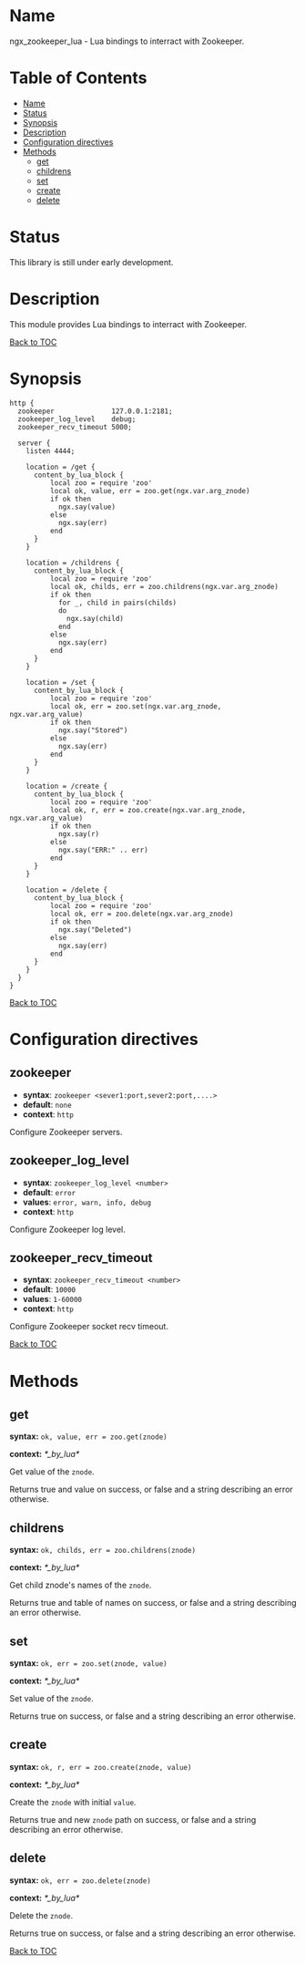 Name
====

ngx_zookeeper_lua - Lua bindings to interract with Zookeeper.

Table of Contents
=================

* [Name](#name)
* [Status](#status)
* [Synopsis](#synopsis)
* [Description](#description)
* [Configuration directives](#configuration-directives)
* [Methods](#methods)
  * [get](#get)
  * [childrens](#childrens)
  * [set](#set)
  * [create](#create)
  * [delete](#delete)

Status
======

This library is still under early development.

Description
===========

This module provides Lua bindings to interract with Zookeeper.

[Back to TOC](#table-of-contents)

Synopsis
========

```nginx
http {
  zookeeper              127.0.0.1:2181;
  zookeeper_log_level    debug;
  zookeeper_recv_timeout 5000;

  server {
    listen 4444;

    location = /get {
      content_by_lua_block {
          local zoo = require 'zoo'
          local ok, value, err = zoo.get(ngx.var.arg_znode)
          if ok then
            ngx.say(value)
          else
            ngx.say(err)
          end
      }
    }

    location = /childrens {
      content_by_lua_block {
          local zoo = require 'zoo'
          local ok, childs, err = zoo.childrens(ngx.var.arg_znode)
          if ok then
            for _, child in pairs(childs)
            do
              ngx.say(child)
            end
          else
            ngx.say(err)
          end
      }
    }

    location = /set {
      content_by_lua_block {
          local zoo = require 'zoo'
          local ok, err = zoo.set(ngx.var.arg_znode, ngx.var.arg_value)
          if ok then
            ngx.say("Stored")
          else
            ngx.say(err)
          end
      }
    }

    location = /create {
      content_by_lua_block {
          local zoo = require 'zoo'
          local ok, r, err = zoo.create(ngx.var.arg_znode, ngx.var.arg_value)
          if ok then
            ngx.say(r)
          else
            ngx.say("ERR:" .. err)
          end
      }
    }

    location = /delete {
      content_by_lua_block {
          local zoo = require 'zoo'
          local ok, err = zoo.delete(ngx.var.arg_znode)
          if ok then
            ngx.say("Deleted")
          else
            ngx.say(err)
          end
      }
    }
  }
}
```

[Back to TOC](#table-of-contents)

Configuration directives
========================

zookeeper
--------------
* **syntax**: `zookeeper <sever1:port,sever2:port,....>`
* **default**: `none`
* **context**: `http`

Configure Zookeeper servers.

zookeeper_log_level
--------------
* **syntax**: `zookeeper_log_level <number>`
* **default**: `error`
* **values**: `error, warn, info, debug`
* **context**: `http`

Configure Zookeeper log level.

zookeeper_recv_timeout
--------------
* **syntax**: `zookeeper_recv_timeout <number>`
* **default**: `10000`
* **values**: `1-60000`
* **context**: `http`

Configure Zookeeper socket recv timeout.

[Back to TOC](#table-of-contents)

Methods
=======

get
-------------
**syntax:** `ok, value, err = zoo.get(znode)`

**context:** *&#42;_by_lua&#42;*

Get value of the `znode`.

Returns true and value on success, or false and a string describing an error otherwise.

childrens
-------------
**syntax:** `ok, childs, err = zoo.childrens(znode)`

**context:** *&#42;_by_lua&#42;*

Get child znode's names of the `znode`.

Returns true and table of names on success, or false and a string describing an error otherwise.

set
-------------
**syntax:** `ok, err = zoo.set(znode, value)`

**context:** *&#42;_by_lua&#42;*

Set value of the `znode`.

Returns true on success, or false and a string describing an error otherwise.

create
-------------
**syntax:** `ok, r, err = zoo.create(znode, value)`

**context:** *&#42;_by_lua&#42;*

Create the `znode` with initial `value`.

Returns true and new `znode` path on success, or false and a string describing an error otherwise.

delete
-------------
**syntax:** `ok, err = zoo.delete(znode)`

**context:** *&#42;_by_lua&#42;*

Delete the `znode`.

Returns true on success, or false and a string describing an error otherwise.

[Back to TOC](#table-of-contents)
